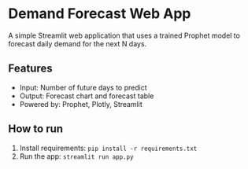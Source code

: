 # Demand Forecast Web App

A simple Streamlit web application that uses a trained Prophet model to forecast daily demand for the next N days.

## Features
- Input: Number of future days to predict
- Output: Forecast chart and forecast table
- Powered by: Prophet, Plotly, Streamlit

## How to run
1. Install requirements: `pip install -r requirements.txt`
2. Run the app: `streamlit run app.py`
